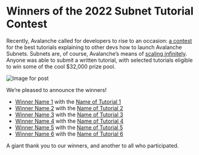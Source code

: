 # Winners of the 2022 Subnet Tutorial Contest

Recently, Avalanche called for developers to rise to an occasion: [a contest](https://medium.com/avalancheavax/avalanche-launches-subnet-tutorial-contest-with-32k-in-prizes-e8c81c731f2a) for the best tutorials explaining to other devs how to launch Avalanche Subnets. Subnets are, of course, Avalanche’s means of [scaling infinitely](https://medium.com/avalancheavax/its-time-infinitely-scale-with-subnets-ab7cc91efa7f). Anyone was able to submit a written tutorial, with selected tutorials eligible to win some of the cool $32,000 prize pool.

![Image for post](/img/tutorial-contest.png)

We’re pleased to announce the winners!

- [Winner Name 1](https://github.com) with the [Name of Tutorial 1](./entry_directory/README.md)
- [Winner Name 2](https://github.com) with the [Name of Tutorial 2](./entry_directory/README.md)
- [Winner Name 3](https://github.com) with the [Name of Tutorial 3](./entry_directory/README.md)
- [Winner Name 4](https://github.com) with the [Name of Tutorial 4](./entry_directory/README.md)
- [Winner Name 5](https://github.com) with the [Name of Tutorial 5](./entry_directory/README.md)
- [Winner Name 6](https://github.com) with the [Name of Tutorial 6](./entry_directory/README.md)

A giant thank you to our winners, and another to all who participated.
